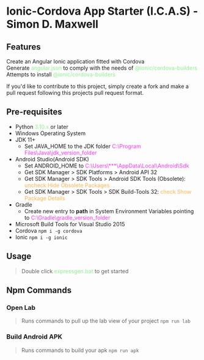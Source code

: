 <head>
    <style>
        .instruction {
            color: #FBB454;
        }
        .path {
            color: #F637EC;
        }
        .noun {
            color: lightgreen;
        }
        .fa-star {
            color: yellow;
        }
        .fa-triangle-exclamation {
            color: red;
        }
    </style>
    <link rel="stylesheet" href="https://cdnjs.cloudflare.com/ajax/libs/font-awesome/6.1.2/css/all.min.css">
</head>

# Ionic-Cordova App Starter (I.C.A.S) - Simon D. Maxwell

## Features

<i class="fa-solid fa-star"></i> Create an Angular Ionic application fitted with Cordova <br/>
<i class="fa-solid fa-star"></i> Generate <span class="noun">angular.json</span> to comply with the needs of <span class="noun">@ionic/cordova-builders</span> <br/>
<i class="fa-solid fa-star"></i> Attempts to install <span class="noun">@ionic/cordova-builders</span> <br/>

If you'd like to contribute to this project, simply create a fork and make a pull request following this projects pull request format.

## Pre-requisites

-   Python <span class="noun">3.10.x</span> or later <i class="fa-solid fa-triangle-exclamation"></i>
-   Windows Operating System <i class="fa-solid fa-triangle-exclamation"></i>
-   JDK 11+ <i class="fa-solid fa-triangle-exclamation"></i>
    -   Set JAVA_HOME to the JDK folder <span class="path">C:\Program Files\Java\jdk_version_folder</span> <i class="fa-solid fa-triangle-exclamation"></i>
-   Android Studio(Android SDK) <i class="fa-solid fa-triangle-exclamation"></i>
    -   Set ANDROID_HOME to <span class="path">C:\Users\\***\AppData\Local\Android\Sdk</span> <i class="fa-solid fa-triangle-exclamation"></i>
    -   Get SDK Manager > SDK Platforms > Android API 32 <i class="fa-solid fa-triangle-exclamation"></i>
    -   Get SDK Manager > SDK Tools > Android SDK Tools (Obsolete): <span class="instruction">uncheck Hide Obsolete Packages</span> <i class="fa-solid fa-triangle-exclamation"></i>
    -   Get SDK Manager > SDK Tools > SDK Build-Tools 32: <span class=instruction>check Show Package Details</span> <i class="fa-solid fa-triangle-exclamation"></i>
-   Gradle <i class="fa-solid fa-triangle-exclamation"></i>
    -   Create new entry to **path** in System Environment Variables pointing to <span class="path">C:\Gradle\gradle_version_folder</span> <i class="fa-solid fa-triangle-exclamation"></i>
-   Microsoft Build Tools for Visual Studio 2015 <i class="fa-solid fa-triangle-exclamation"></i>
-   Cordova `npm i -g cordova` <i class="fa-solid fa-triangle-exclamation"></i>
-   Ionic `npm i -g ionic` <i class="fa-solid fa-triangle-exclamation"></i>

## Usage

>   Double click <span class="noun">expressgen.bat</span> to get started

## Npm Commands
### Open Lab <i class="fa-solid fa-flask"></i>
>   Runs commands to pull up the lab view of your project `npm run lab`
### Build Android APK <i class="fa-brands fa-android"></i>
>   Runs commands to build your apk `npm run apk`

